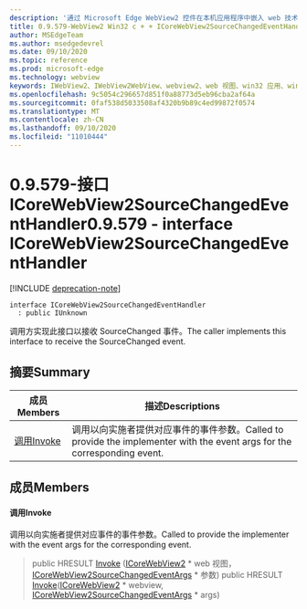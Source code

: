 ```yaml
---
description: '通过 Microsoft Edge WebView2 控件在本机应用程序中嵌入 web 技术 (HTML、CSS 和 JavaScript) '
title: 0.9.579-WebView2 Win32 c + + ICoreWebView2SourceChangedEventHandler
author: MSEdgeTeam
ms.author: msedgedevrel
ms.date: 09/10/2020
ms.topic: reference
ms.prod: microsoft-edge
ms.technology: webview
keywords: IWebView2、IWebView2WebView、webview2、web 视图、win32 应用、win32、edge、ICoreWebView2、ICoreWebView2Controller、浏览器控件、边缘 html、ICoreWebView2SourceChangedEventHandler
ms.openlocfilehash: 9c5054c296657d851f0a88773d5eb96cba2af64a
ms.sourcegitcommit: 0faf538d5033508af4320b9b89c4ed99872f0574
ms.translationtype: MT
ms.contentlocale: zh-CN
ms.lasthandoff: 09/10/2020
ms.locfileid: "11010444"
---
```

# <span data-ttu-id="cadfb-104">0.9.579-接口 ICoreWebView2SourceChangedEventHandler</span><span class="sxs-lookup"><span data-stu-id="cadfb-104">0.9.579 - interface ICoreWebView2SourceChangedEventHandler</span></span> 

[!INCLUDE [deprecation-note](../../includes/deprecation-note.md)]

```
interface ICoreWebView2SourceChangedEventHandler
  : public IUnknown
```

<span data-ttu-id="cadfb-105">调用方实现此接口以接收 SourceChanged 事件。</span><span class="sxs-lookup"><span data-stu-id="cadfb-105">The caller implements this interface to receive the SourceChanged event.</span></span>

## <span data-ttu-id="cadfb-106">摘要</span><span class="sxs-lookup"><span data-stu-id="cadfb-106">Summary</span></span>

 <span data-ttu-id="cadfb-107">成员</span><span class="sxs-lookup"><span data-stu-id="cadfb-107">Members</span></span>                        | <span data-ttu-id="cadfb-108">描述</span><span class="sxs-lookup"><span data-stu-id="cadfb-108">Descriptions</span></span>
--------------------------------|---------------------------------------------
[<span data-ttu-id="cadfb-109">调用</span><span class="sxs-lookup"><span data-stu-id="cadfb-109">Invoke</span></span>](#invoke) | <span data-ttu-id="cadfb-110">调用以向实施者提供对应事件的事件参数。</span><span class="sxs-lookup"><span data-stu-id="cadfb-110">Called to provide the implementer with the event args for the corresponding event.</span></span>

## <span data-ttu-id="cadfb-111">成员</span><span class="sxs-lookup"><span data-stu-id="cadfb-111">Members</span></span>

#### <span data-ttu-id="cadfb-112">调用</span><span class="sxs-lookup"><span data-stu-id="cadfb-112">Invoke</span></span> 

<span data-ttu-id="cadfb-113">调用以向实施者提供对应事件的事件参数。</span><span class="sxs-lookup"><span data-stu-id="cadfb-113">Called to provide the implementer with the event args for the corresponding event.</span></span>

> <span data-ttu-id="cadfb-114">public HRESULT [Invoke](#invoke) ([ICoreWebView2](icorewebview2.md) \* web 视图， [ICoreWebView2SourceChangedEventArgs](icorewebview2sourcechangedeventargs.md) \* 参数) </span><span class="sxs-lookup"><span data-stu-id="cadfb-114">public HRESULT [Invoke](#invoke)([ICoreWebView2](icorewebview2.md) \* webview, [ICoreWebView2SourceChangedEventArgs](icorewebview2sourcechangedeventargs.md) \* args)</span></span>

